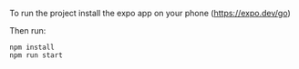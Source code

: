 To run the project install the expo app on your phone (https://expo.dev/go)

Then run:

```
npm install
npm run start
```
